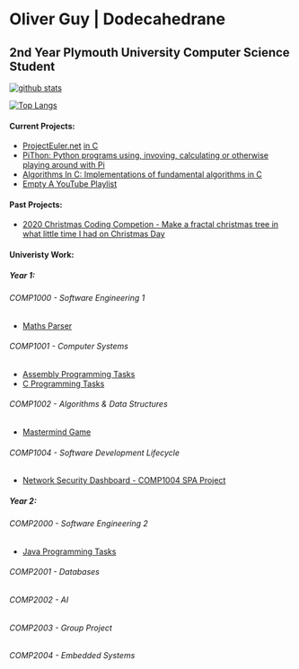 # Oliver Guy | Dodecahedrane
## 2nd Year Plymouth University Computer Science Student

[![github stats](https://github-readme-stats.vercel.app/api?username=Dodecahedrane&count_private=true&theme=midnight-purple)](https://github.com/anuraghazra/github-readme-stats)

[![Top Langs](https://github-readme-stats.vercel.app/api/top-langs/?username=Dodecahedrane&count_private=true&theme=midnight-purple&layout=compact)](https://github.com/anuraghazra/github-readme-stats)

#### Current Projects:

- [ProjectEuler.net](https://projecteuler.net/) [ in C](https://github.com/Dodecahedrane/Project-Euler-In-C)
- [PiThon: Python programs using, invoving, calculating or otherwise playing around with Pi](https://github.com/Dodecahedrane/PiThon)
- [Algorithms In C: Implementations of fundamental algorithms in C](https://github.com/Dodecahedrane/Algorithms-In-C)
- [Empty A YouTube Playlist](https://github.com/Dodecahedrane/Empty-A-YouTube-Playlist/blob/main/README.md)


#### Past Projects:
- [2020 Christmas Coding Competion - Make a fractal christmas tree in what little time I had on Christmas Day](https://github.com/Dodecahedrane/2020-Christmas-Coding-Competion)

#### Univeristy Work:

##### Year 1:

###### COMP1000 - Software Engineering 1
- [Maths Parser](https://github.com/Dodecahedrane/Basic-Maths-Parser)

###### COMP1001 - Computer Systems
- [Assembly Programming Tasks](https://github.com/Dodecahedrane/COMP-1001-Basic-Assembly-Tasks)
- [C Programming Tasks](https://github.com/Dodecahedrane/COMP1001-C-Tasks)

###### COMP1002 - Algorithms & Data Structures
- [Mastermind Game](https://github.com/Dodecahedrane/COMP-1003-Mastermind)

###### COMP1004 - Software Development Lifecycle
- [Network Security Dashboard - COMP1004 SPA Project](https://github.com/Dodecahedrane/COMP-1004-Net-Analysis)

##### Year 2:

###### COMP2000 - Software Engineering 2
- [Java Programming Tasks](https://github.com/Dodecahedrane/COMP-2000-Java-Tasks)

###### COMP2001 - Databases

###### COMP2002 - AI

###### COMP2003 - Group Project

###### COMP2004 - Embedded Systems

